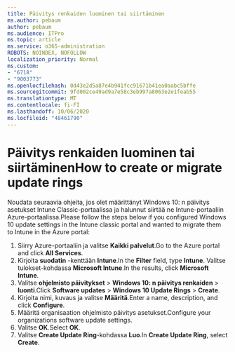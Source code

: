 ```yaml
---
title: Päivitys renkaiden luominen tai siirtäminen
ms.author: pebaum
author: pebaum
ms.audience: ITPro
ms.topic: article
ms.service: o365-administration
ROBOTS: NOINDEX, NOFOLLOW
localization_priority: Normal
ms.custom:
- "6718"
- "9003773"
ms.openlocfilehash: 0d43e2d5a87e4b941fcc91671b41ea0aabc5bffe
ms.sourcegitcommit: 9fd002ce49ad9a7e58c3eb997a8063e2e1feab55
ms.translationtype: MT
ms.contentlocale: fi-FI
ms.lasthandoff: 10/06/2020
ms.locfileid: "48461790"
---
```

# <a name="how-to-create-or-migrate-update-rings"></a><span data-ttu-id="d4efc-102">Päivitys renkaiden luominen tai siirtäminen</span><span class="sxs-lookup"><span data-stu-id="d4efc-102">How to create or migrate update rings</span></span>

<span data-ttu-id="d4efc-103">Noudata seuraavia ohjeita, jos olet määrittänyt Windows 10: n päivitys asetukset Intune Classic-portaalissa ja halunnut siirtää ne Intune-portaaliin Azure-portaalissa.</span><span class="sxs-lookup"><span data-stu-id="d4efc-103">Please follow the steps below if you configured Windows 10 update settings in the Intune classic portal and wanted to migrate them to Intune in the Azure portal:</span></span>

1. <span data-ttu-id="d4efc-104">Siirry Azure-portaaliin ja valitse **Kaikki palvelut**.</span><span class="sxs-lookup"><span data-stu-id="d4efc-104">Go to the Azure portal and click **All Services**.</span></span>
2. <span data-ttu-id="d4efc-105">Kirjoita **suodatin** -kenttään **Intune**.</span><span class="sxs-lookup"><span data-stu-id="d4efc-105">In the **Filter** field, type **Intune**.</span></span> <span data-ttu-id="d4efc-106">Valitse tulokset-kohdassa **Microsoft Intune**.</span><span class="sxs-lookup"><span data-stu-id="d4efc-106">In the results, click **Microsoft Intune**.</span></span>
3. <span data-ttu-id="d4efc-107">Valitse **ohjelmisto päivitykset**  >  **Windows 10: n päivitys renkaiden**  >  **luonti**.</span><span class="sxs-lookup"><span data-stu-id="d4efc-107">Click **Software updates** > **Windows 10 Update Rings** > **Create**.</span></span>
4. <span data-ttu-id="d4efc-108">Kirjoita nimi, kuvaus ja valitse **Määritä**.</span><span class="sxs-lookup"><span data-stu-id="d4efc-108">Enter a name, description, and click **Configure**.</span></span>
5. <span data-ttu-id="d4efc-109">Määritä organisaation ohjelmisto päivitys asetukset.</span><span class="sxs-lookup"><span data-stu-id="d4efc-109">Configure your organizations software update settings.</span></span>
6. <span data-ttu-id="d4efc-110">Valitse **OK**.</span><span class="sxs-lookup"><span data-stu-id="d4efc-110">Select **OK**.</span></span>
7. <span data-ttu-id="d4efc-111">Valitse **Create Update Ring**-kohdassa **Luo**.</span><span class="sxs-lookup"><span data-stu-id="d4efc-111">In **Create Update Ring**, select **Create**.</span></span>
